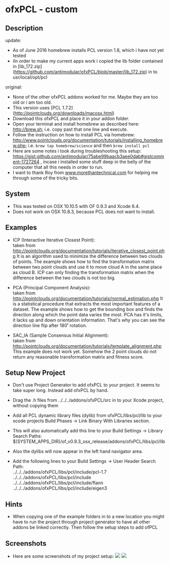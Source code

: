 ofxPCL - custom
=========

Description
-----------
update:
* As of June 2016 homebrew installs PCL version 1.8, which i have not yet tested 
* iIn order to make my current apps work i copied the lib folder contained in [lib_172.zip] (https://github.com/antimodular/ofxPCL/blob/master/lib_172.zip) in to usr/local/opt/pcl

original:
* None of the other ofxPCL addons worked for me. Maybe they are too old or i am too old.
* This version uses [PCL 1.7.2] (http://pointclouds.org/downloads/macosx.html)
* Download this ofxPCL and place it in your addon folder.
* Open your terminal and install homebrew as described here: <http://brew.sh>; i.e. copy past that one line and execute.
* Follow the instruction on how to install PCL via homebrew: <http://www.pointclouds.org/documentation/tutorials/installing_homebrew.php>; i.e. `brew tap homebrew/science` and then `brew install pcl`
* Here are some notes i took during troubleshooting this setup: <https://gist.github.com/antimodular/75abe99baacb3aee0dab#gistcomment-1727264> , incase i installed some stuff deep in the belly of the computer that all this needs in order to run.
* I want to thank Roy from www.morethantechnical.com for helping me through some of the tricky bits.

System
------
* This was tested on OSX 10.10.5 with OF 0.9.3 and Xcode 6.4.
* Does not work on OSX 10.8.3, because PCL does not want to install.

Examples
--------
* ICP (Interactive Iterative Closest Point):  
taken from http://pointclouds.org/documentation/tutorials/iterative_closest_point.php
It is an algorithm used to minimize the difference between two clouds of points. The example shows how to find the transformation matrix between two point clouds and use it to move cloud A in the same place as cloud B. ICP can only finding the transformation matrix when the difference between the two clouds is not too big.

* PCA (Principal Component Analysis):  
taken from http://pointclouds.org/documentation/tutorials/normal_estimation.php
It is a statistical procedure that extracts the most important features of a dataset.
The example shows how to get the bounding box and finds the direction along which the point data varies the most.
PCA has it's limits, it lacks up and down orientation information. That's why you can see the direction line flip after 180˚ rotation.

* SAC_IA (Sample Consensus Initial Alignment):  
taken from http://pointclouds.org/documentation/tutorials/template_alignment.php
This example does not work yet. Somehow the 2 point clouds do not return any reasonable transformation matrix and fitness score.


Setup New Project
-----------------
* Don't use Project Generator to add ofxPCL to your project. It seems to take super long. Instead add ofxPCL by hand.

* Drag the .h files from ../../../addons/ofxPCL/src in to your Xcode project, without copying them

* Add all PCL dynamic library files (dylib) from ofxPCL/libs/pcl/lib to your xcode projects Build Phases -> Link Binary With Libraries section.
* This will also automatically add this line to your Build Settings -> Library Search Paths: 
$(SYSTEM_APPS_DIR)/of_v0.9.3_osx_release/addons/ofxPCL/libs/pcl/lib
* Also the dylibs will now appear in the left hand navigator area.

* Add the following lines to your Build Settings -> User Header Search Path:  
../../../addons/ofxPCL/libs/pcl/include/pcl-1.7  
../../../addons/ofxPCL/libs/pcl/include  
../../../addons/ofxPCL/libs/pcl/include/flann  
../../../addons/ofxPCL/libs/pcl/include/eigen3  

Hints
-----
* When copying one of the example folders in to a new location you might have to run the project through project generator to have all other addons be linked correctly. Then follow the setup steps to add ofPCL

Screenshots
-----------------
* Here are some screenshots of my project setup:
![](https://raw.githubusercontent.com/antimodular/ofxPCL/master/add_headerSearchPath.jpg)
![](https://raw.githubusercontent.com/antimodular/ofxPCL/master/add_dylibs.jpg)

